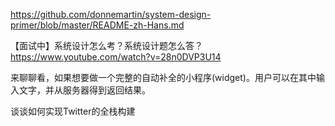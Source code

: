 https://github.com/donnemartin/system-design-primer/blob/master/README-zh-Hans.md


【面试中】系统设计怎么考？系统设计题怎么答？ https://www.youtube.com/watch?v=28n0DVP3U14

来聊聊看，如果想要做一个完整的自动补全的小程序(widget)。用户可以在其中输入文字，并从服务器得到返回结果。

谈谈如何实现Twitter的全栈构建